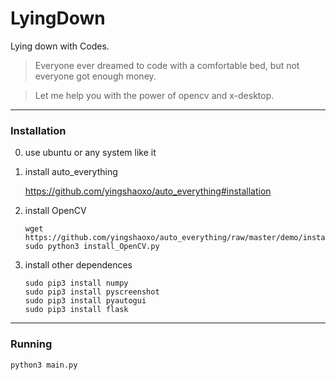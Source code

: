 # LyingDown
Lying down with Codes.

> Everyone ever dreamed to code with a comfortable bed, but not everyone got enough money.

> Let me help you with the power of opencv and x-desktop.
___

### Installation

0. use ubuntu or any system like it

1. install auto_everything

    https://github.com/yingshaoxo/auto_everything#installation

2. install OpenCV

    ```
    wget https://github.com/yingshaoxo/auto_everything/raw/master/demo/install_OpenCV.py
    sudo python3 install_OpenCV.py
    ```

3. install other dependences

    ```
    sudo pip3 install numpy
    sudo pip3 install pyscreenshot
    sudo pip3 install pyautogui
    sudo pip3 install flask
    ```
___

### Running

```
python3 main.py
```
